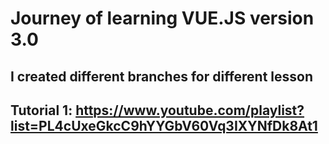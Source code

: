 # Journey of learning VUE.JS version 3.0

## I created different branches for different lesson

## Tutorial 1: https://www.youtube.com/playlist?list=PL4cUxeGkcC9hYYGbV60Vq3IXYNfDk8At1
